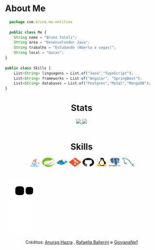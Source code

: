 <div align="left">
<h1 align="left">About Me</h1>

  
```js
  package com.bruno.me.entities

  public class Me {
    String nome = "Bruno Totoli";
    String area = "Desenvolvedor Java";
    String trabalho = "Estudando (Aberto a vagas)";
    String local = "Goias";
}

public class Skills {
    List<String> linguagens = List.of("Java","TypeScript");
    List<String> frameworks = List.of("Angular", "SpringBoot");
    List<String> databases = List.of("Postgres","MySql","MongoDB");
}
```
</div>



<div align="center">
<h1 align="center">Stats</h1>
  <a href="https://github.com/BrunoTotoli">
    <img height="150em" src="https://github-readme-stats.vercel.app/api?username=BrunoTotoli&count_private=true&include_all_commits=true&show_icons=true&theme=dracula&hide_border=false&show_owner=true"/>
    <img height="150em" src="https://github-readme-stats.vercel.app/api/top-langs/?username=BrunoTotoli&theme=dracula&hide_border=false&&layout=compact"/>
  </a>
</div>



<div align="center" valign="top"><br>
  <h1 align="center">Skills</h1>
  <img align="center" alt="Java" height="30" width="40" src="https://raw.githubusercontent.com/devicons/devicon/master/icons/java/java-original.svg">
  <img align="center" alt="Spring" height="30" width="40" src="https://raw.githubusercontent.com/devicons/devicon/master/icons/spring/spring-original.svg">
  <img align="center" alt="Docker" height="30" width="40" src="https://raw.githubusercontent.com/devicons/devicon/master/icons/docker/docker-original.svg">
  <img align="center" alt="git" height="30" width="40" src="https://raw.githubusercontent.com/devicons/devicon/master/icons/git/git-original.svg">
  <img align="center" alt="github" height="30" width="40" src="https://raw.githubusercontent.com/devicons/devicon/master/icons/github/github-original.svg">
  <img align="center" alt="linux" height="30" width="40" src="https://raw.githubusercontent.com/devicons/devicon/master/icons/linux/linux-original.svg">
  <img align="center" alt="linux" height="30" width="40" src="https://raw.githubusercontent.com/devicons/devicon/master/icons/postgresql/postgresql-original-wordmark.svg">
  <img align="center" alt="linux" height="30" width="40" src="https://raw.githubusercontent.com/devicons/devicon/master/icons/mysql/mysql-original.svg">
  
  
</div><br>


  
  ![Snake animation](https://github.com/BrunoTotoli/BrunoTotoli/blob/output/github-contribution-grid-snake.svg)
  
</div>

<div align="center">
  <p>Créditos: <a href="https://github.com/anuraghazra/github-readme-stats">Anurag Hazra</a> , <a href="https://github.com/rafaballerini">Rafaella Ballerini</a> e <a href="https://github.com/GiovanaNp1/GiovanaNp1">GiovanaNp1</a></p>
</div>
